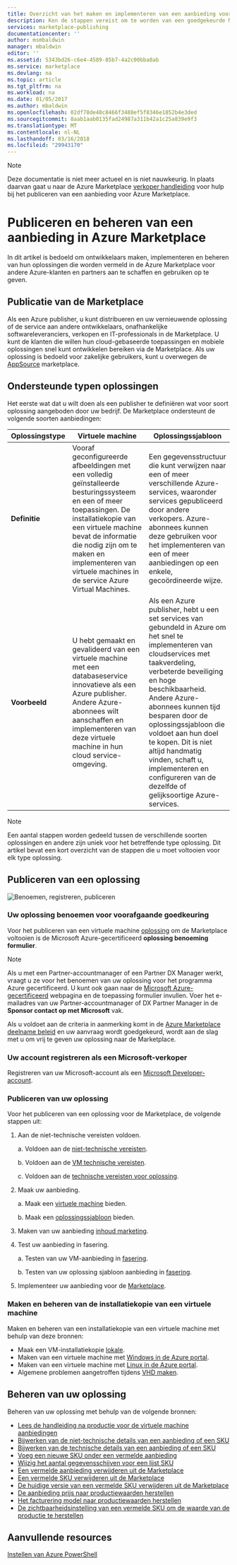 ```yaml
---
title: Overzicht van het maken en implementeren van een aanbieding voor de Marketplace | Microsoft Docs
description: Ken de stappen vereist om te worden van een goedgekeurde Microsoft developer en maken en implementeren van een installatiekopie van virtuele machine, sjabloon, data-service of developer-service in Azure Marketplace
services: marketplace-publishing
documentationcenter: ''
author: msmbaldwin
manager: mbaldwin
editor: ''
ms.assetid: 5343bd26-c6e4-4589-85b7-4a2c00bba8ab
ms.service: marketplace
ms.devlang: na
ms.topic: article
ms.tgt_pltfrm: na
ms.workload: na
ms.date: 01/05/2017
ms.author: mbaldwin
ms.openlocfilehash: 02df78de48c8466f3488ef5f8346e1852b4e3ded
ms.sourcegitcommit: 8aab1aab0135fad24987a311b42a1c25a839e9f3
ms.translationtype: MT
ms.contentlocale: nl-NL
ms.lasthandoff: 03/16/2018
ms.locfileid: "29943170"
---
```

> [!NOTE]
> Deze documentatie is niet meer actueel en is niet nauwkeurig. In plaats daarvan gaat u naar de Azure Marketplace [verkoper handleiding](https://docs.microsoft.com/azure/marketplace/seller-guide/cloud-partner-portal-seller-guide) voor hulp bij het publiceren van een aanbieding voor Azure Marketplace.

# <a name="publish-and-manage-an-offer-in-the-azure-marketplace"></a>Publiceren en beheren van een aanbieding in Azure Marketplace
In dit artikel is bedoeld om ontwikkelaars maken, implementeren en beheren van hun oplossingen die worden vermeld in de Azure Marketplace voor andere Azure-klanten en partners aan te schaffen en gebruiken op te geven.

## <a name="marketplace-publishing"></a>Publicatie van de Marketplace
Als een Azure publisher, u kunt distribueren en uw vernieuwende oplossing of de service aan andere ontwikkelaars, onafhankelijke softwareleveranciers, verkopen en IT-professionals in de Marketplace. U kunt de klanten die willen hun cloud-gebaseerde toepassingen en mobiele oplossingen snel kunt ontwikkelen bereiken via de Marketplace. Als uw oplossing is bedoeld voor zakelijke gebruikers, kunt u overwegen de [AppSource](http://appsource.microsoft.com) marketplace.


## <a name="supported-types-of-solutions"></a>Ondersteunde typen oplossingen
Het eerste wat dat u wilt doen als een publisher te definiëren wat voor soort oplossing aangeboden door uw bedrijf. De Marketplace ondersteunt de volgende soorten aanbiedingen:

|Oplossingstype|Virtuele machine|Oplossingssjabloon|
|---|---|---|
|**Definitie**|Vooraf geconfigureerde afbeeldingen met een volledig geïnstalleerde besturingssysteem en een of meer toepassingen. De installatiekopie van een virtuele machine bevat de informatie die nodig zijn om te maken en implementeren van virtuele machines in de service Azure Virtual Machines.|Een gegevensstructuur die kunt verwijzen naar een of meer verschillende Azure-services, waaronder services gepubliceerd door andere verkopers. Azure-abonnees kunnen deze gebruiken voor het implementeren van een of meer aanbiedingen op een enkele, gecoördineerde wijze.|
|**Voorbeeld**|U hebt gemaakt en gevalideerd van een virtuele machine met een databaseservice innovatieve als een Azure publisher. Andere Azure-abonnees wilt aanschaffen en implementeren van deze virtuele machine in hun cloud service-omgeving.|Als een Azure publisher, hebt u een set services van gebundeld in Azure om het snel te implementeren van cloudservices met taakverdeling, verbeterde beveiliging en hoge beschikbaarheid. Andere Azure-abonnees kunnen tijd besparen door de oplossingssjabloon die voldoet aan hun doel te kopen. Dit is niet altijd handmatig vinden, schaft u, implementeren en configureren van de dezelfde of gelijksoortige Azure-services.|

> [!NOTE]
> Een aantal stappen worden gedeeld tussen de verschillende soorten oplossingen en andere zijn uniek voor het betreffende type oplossing. Dit artikel bevat een kort overzicht van de stappen die u moet voltooien voor elk type oplossing.

## <a name="publish-a-solution"></a>Publiceren van een oplossing
![Benoemen, registreren, publiceren](media/marketplace-publishing-getting-started/img01.png)

### <a name="nominate-your-solution-for-pre-approval"></a>Uw oplossing benoemen voor voorafgaande goedkeuring
Voor het publiceren van een virtuele machine [oplossing](https://createopportunity.azurewebsites.net) om de Marketplace voltooien is de Microsoft Azure-gecertificeerd **oplossing benoeming formulier**.

>[!NOTE]
> Als u met een Partner-accountmanager of een Partner DX Manager werkt, vraagt u ze voor het benoemen van uw oplossing voor het programma Azure gecertificeerd. U kunt ook gaan naar de [Microsoft Azure-gecertificeerd](http://createopportunity.azurewebsites.net) webpagina en de toepassing formulier invullen. Voer het e-mailadres van uw Partner-accountmanager of DX Partner Manager in de **Sponsor contact op met Microsoft** vak.

Als u voldoet aan de criteria in aanmerking komt in de [Azure Marketplace deelname beleid](http://go.microsoft.com/fwlink/?LinkID=526833) en uw aanvraag wordt goedgekeurd, wordt aan de slag met u om vrij te geven uw oplossing naar de Marketplace.

### <a name="register-your-account-as-a-microsoft-seller"></a>Uw account registreren als een Microsoft-verkoper
Registreren van uw Microsoft-account als een [Microsoft Developer-account](marketplace-publishing-accounts-creation-registration.md).

### <a name="publish-your-solution"></a>Publiceren van uw oplossing
Voor het publiceren van een oplossing voor de Marketplace, de volgende stappen uit:
1. Aan de niet-technische vereisten voldoen.

    a. Voldoen aan de [niet-technische vereisten](marketplace-publishing-pre-requisites.md).

    b. Voldoen aan de [VM technische vereisten](marketplace-publishing-vm-image-creation-prerequisites.md).

    c. Voldoen aan de [technische vereisten voor oplossing](marketplace-publishing-solution-template-creation-prerequisites.md).

2. Maak uw aanbieding.

    a. Maak een [virtuele machine](marketplace-publishing-vm-image-creation.md) bieden.

    b. Maak een [oplossingssjabloon](marketplace-publishing-solution-template-creation.md) bieden.

3. Maken van uw aanbieding [inhoud marketing](marketplace-publishing-push-to-staging.md).

4. Test uw aanbieding in fasering.

    a. Testen van uw VM-aanbieding in [fasering](marketplace-publishing-vm-image-test-in-staging.md).

    b. Testen van uw oplossing sjabloon aanbieding in [fasering](marketplace-publishing-solution-template-test-in-staging.md).

5. Implementeer uw aanbieding voor de [Marketplace](marketplace-publishing-push-to-production.md).


### <a name="create-and-manage-a-virtual-machine-image"></a>Maken en beheren van de installatiekopie van een virtuele machine
Maken en beheren van een installatiekopie van een virtuele machine met behulp van deze bronnen:
* Maak een VM-installatiekopie [lokale](marketplace-publishing-vm-image-creation-on-premise.md).
* Maken van een virtuele machine met [Windows in de Azure portal](../virtual-machines/virtual-machines-windows-hero-tutorial.md?toc=%2fazure%2fvirtual-machines%2fwindows%2ftoc.json).
* Maken van een virtuele machine met [Linux in de Azure portal](../virtual-machines/linux/quick-create-portal.md?toc=%2fazure%2fvirtual-machines%2flinux%2ftoc.json).
* Algemene problemen aangetroffen tijdens [VHD maken](marketplace-publishing-vm-image-creation-troubleshooting.md).

## <a name="manage-your-solution"></a>Beheren van uw oplossing
Beheren van uw oplossing met behulp van de volgende bronnen:
* [Lees de handleiding na productie voor de virtuele machine aanbiedingen](marketplace-publishing-vm-image-post-publishing.md)
* [Bijwerken van de niet-technische details van een aanbieding of een SKU](marketplace-publishing-vm-image-post-publishing.md#update-the-nontechnical-details-of-an-offer-or-a-sku)
* [Bijwerken van de technische details van een aanbieding of een SKU](marketplace-publishing-vm-image-post-publishing.md#update-the-technical-details-of-a-sku)
* [Voeg een nieuwe SKU onder een vermelde aanbieding](marketplace-publishing-vm-image-post-publishing.md#add-a-new-sku-under-a-listed-offer)
* [Wijzig het aantal gegevensschijven voor een lijst SKU](marketplace-publishing-vm-image-post-publishing.md#change-the-data-disk-count-for-a-listed-sku)
* [Een vermelde aanbieding verwijderen uit de Marketplace](marketplace-publishing-vm-image-post-publishing.md)
* [Een vermelde SKU verwijderen uit de Marketplace](marketplace-publishing-vm-image-post-publishing.md#delete-a-listed-sku-from-the-marketplace)
* [De huidige versie van een vermelde SKU verwijderen uit de Marketplace](marketplace-publishing-vm-image-post-publishing.md#delete-the-current-version-of-a-listed-sku-from-the-marketplace)
* [De aanbieding prijs naar productiewaarden herstellen](marketplace-publishing-vm-image-post-publishing.md#revert-the-listing-price-to-production-values)
* [Het facturering model naar productiewaarden herstellen](marketplace-publishing-vm-image-post-publishing.md#revert-the-billing-model-to-production-values)
* [De zichtbaarheidsinstelling van een vermelde SKU om de waarde van de productie te herstellen](marketplace-publishing-vm-image-post-publishing.md#revert-the-visibility-setting-of-a-listed-sku-to-the-production-value)

## <a name="additional-resources"></a>Aanvullende resources
[Instellen van Azure PowerShell](marketplace-publishing-powershell-setup.md)
